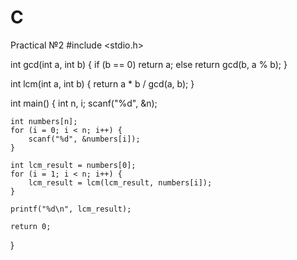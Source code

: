 # C
Practical №2 
#include <stdio.h>

int gcd(int a, int b) {
    if (b == 0)
        return a;
    else
        return gcd(b, a % b);
}

int lcm(int a, int b) {
    return a * b / gcd(a, b);
}

int main() {
    int n, i;
    scanf("%d", &n);

    int numbers[n];
    for (i = 0; i < n; i++) {
        scanf("%d", &numbers[i]);
    }

    int lcm_result = numbers[0];
    for (i = 1; i < n; i++) {
        lcm_result = lcm(lcm_result, numbers[i]);
    }

    printf("%d\n", lcm_result);

    return 0;
}
